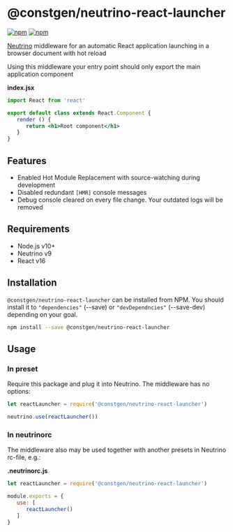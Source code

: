 # @constgen/neutrino-react-launcher

[![npm](https://img.shields.io/npm/v/@constgen/neutrino-react-launcher.svg)](https://www.npmjs.com/package/@constgen/neutrino-react-launcher)
[![npm](https://img.shields.io/npm/dt/@constgen/neutrino-react-launcher.svg)](https://www.npmjs.com/package/@constgen/neutrino-react-launcher)

[Neutrino](https://neutrino.js.org) middleware for an automatic React application launching in a browser document with hot reload

Using this middleware your entry point should only export the main application component

**index.jsx**

```jsx
import React from 'react'

export default class extends React.Component {
   render () {
      return <h1>Root component</h1>
   }
}
```

## Features

- Enabled Hot Module Replacement with source-watching during development
- Disabled redundant `[HMR]` console messages
- Debug console cleared on every file change. Your outdated logs will be removed

## Requirements

- Node.js v10+
- Neutrino v9
- React v16

## Installation

`@constgen/neutrino-react-launcher` can be installed from NPM. You should install it to `"dependencies"` (--save) or `"devDependncies"` (--save-dev) depending on your goal.

```bash
npm install --save @constgen/neutrino-react-launcher
```

## Usage

### In preset

Require this package and plug it into Neutrino. The middleware has no options:

```js
let reactLauncher = require('@constgen/neutrino-react-launcher')

neutrino.use(reactLauncher())
```

### In **neutrinorc**

The middleware also may be used together with another presets in Neutrino rc-file, e.g.:

**.neutrinorc.js**

```js
let reactLauncher = require('@constgen/neutrino-react-launcher')

module.exports = {
   use: [
      reactLauncher()
   ]
}
```
